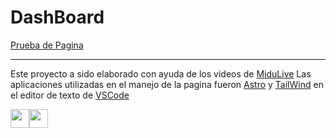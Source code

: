 # DashBoard

[Prueba de Pagina](https://main--soymidas.netlify.app/)


---

Este proyecto a sido elaborado con ayuda de los videos de [MiduLive](https://www.youtube.com/@midulive)
Las aplicaciones utilizadas en el manejo de la pagina fueron [Astro](https://docs.astro.build/en/getting-started/) y [TailWind](https://tailwindcss.com/) en el editor de texto de [VSCode](https://code.visualstudio.com/)

<div style="display:flex">
  <img src="https://cdn.worldvectorlogo.com/logos/tailwind-css-2.svg" height="30" width="30" />
  <img src="https://cdn.worldvectorlogo.com/logos/html-1.svg" height="30" width="30"/>
</div>
